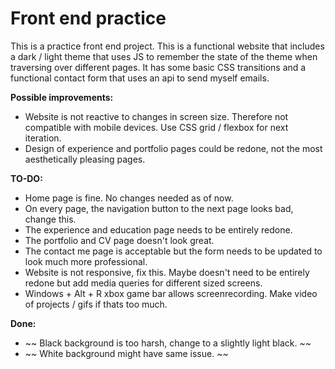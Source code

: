 # Front end practice

This is a practice front end project. This is a functional website that includes a dark / light theme that uses JS to remember the state of the theme when traversing over different pages. It has some basic CSS transitions and a functional contact form that uses an api to send myself emails.

**Possible improvements:**
* Website is not reactive to changes in screen size. Therefore not compatible with mobile devices. Use CSS grid / flexbox for next iteration.
* Design of experience and portfolio pages could be redone, not the most aesthetically pleasing pages.


**TO-DO:**
* Home page is fine. No changes needed as of now.
* On every page, the navigation button to the next page looks bad, change this.
* The experience and education page needs to be entirely redone.
* The portfolio and CV page doesn't look great.
* The contact me page is acceptable but the form needs to be updated to look much more professional.
* Website is not responsive, fix this. Maybe doesn't need to be entirely redone but add media queries for different sized screens.
* Windows + Alt + R xbox game bar allows screenrecording. Make video of projects / gifs if thats too much.

**Done:**
* ~~ Black background is too harsh, change to a slightly light black. ~~
* ~~ White background might have same issue. ~~